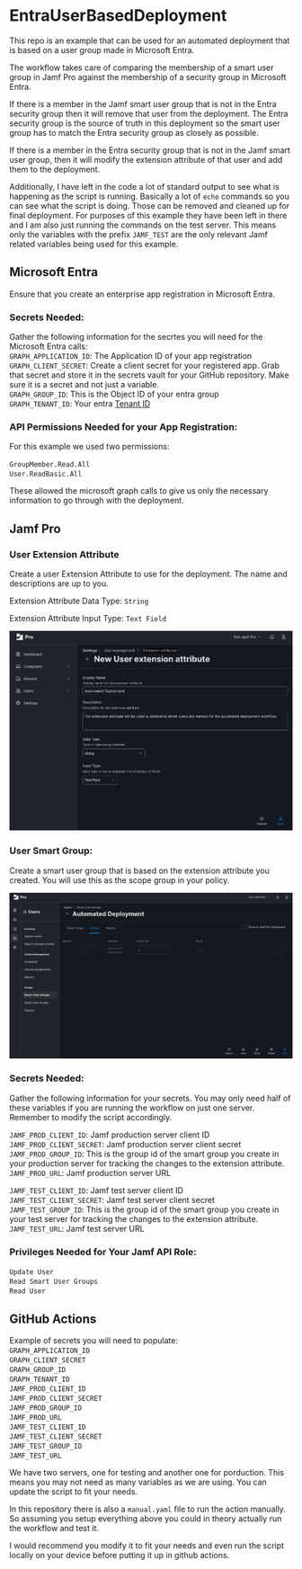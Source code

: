 # EntraUserBasedDeployment

This repo is an example that can be used for an automated deployment that is based on a user group made in Microsoft Entra.  

The workflow takes care of comparing the membership of a smart user group in Jamf Pro against the membership of a security group in Microsoft Entra.

If there is a member in the Jamf smart user group that is not in the Entra security group then it will remove that user from the deployment. The Entra security group is the source of truth in this deployment so the smart user group has to match the Entra security group as closely as possible.

If there is a member in the Entra security group that is not in the Jamf smart user group, then it will modify the extension attribute of that user and add them to the deployment.

Additionally, I have left in the code a lot of standard output to see what is happening as the script is running. Basically a lot of `echo` commands so you can see what the script is doing. Those can be removed and cleaned up for final deployment. For purposes of this example they have been left in there and I am also just running the commands on the test server. This means only the variables with the prefix `JAMF_TEST` are the only relevant Jamf related variables being used for this example.

## Microsoft Entra

Ensure that you create an enterprise app registration in Microsoft Entra.  

### Secrets Needed:
Gather the following information for the secrtes you will need for the Microsoft Entra calls:  
`GRAPH_APPLICATION_ID`: The Application ID of your app registration  
`GRAPH_CLIENT_SECRET`: Create a client secret for your registered app. Grab that secret and store it in the secrets vault for your GitHub repository. Make sure it is a secret and not just a variable.  
`GRAPH_GROUP_ID`: This is the Object ID of your entra group  
`GRAPH_TENANT_ID`: Your entra [Tenant ID](https://learn.microsoft.com/en-us/entra/fundamentals/how-to-find-tenant)  

### API Permissions Needed for your App Registration:

For this example we used two permissions:

`GroupMember.Read.All`  
`User.ReadBasic.All`  

These allowed the microsoft graph calls to give us only the necessary information to go through with the deployment.

## Jamf Pro

### User Extension Attribute

Create a user Extension Attribute to use for the deployment. The name and descriptions are up to you.

Extension Attribute Data Type: `String`  

Extension Attribute Input Type: `Text Field`  

<!-- <p align="center">
  <img src="/images/ExtensionAttribute.png" width="900;"/>
</p> -->

<p align="center">
  <img src="/images/ExtensionAttribute.png"/>
</p>

### User Smart Group:

Create a smart user group that is based on the extension attribute you created. You will use this as the scope group in your policy.  

<p align="center">
  <img src="/images/SmartUserGroup.png" width="900;"/>
</p>

### Secrets Needed:

Gather the following information for your secrets. You may only need half of these variables if you are running the workflow on just one server. Remember to modify the script accordingly.  

`JAMF_PROD_CLIENT_ID`: Jamf production server client ID  
`JAMF_PROD_CLIENT_SECRET`: Jamf production server client secret  
`JAMF_PROD_GROUP_ID`: This is the group id of the smart group you create in your production server for tracking the changes to the extension attribute.  
`JAMF_PROD_URL`: Jamf production server URL  

`JAMF_TEST_CLIENT_ID`: Jamf test server client ID  
`JAMF_TEST_CLIENT_SECRET`: Jamf test server client secret  
`JAMF_TEST_GROUP_ID`: This is the group id of the smart group you create in your test server for tracking the changes to the extension attribute.  
`JAMF_TEST_URL`: Jamf test server URL  

### Privileges Needed for Your Jamf API Role:
`Update User`  
`Read Smart User Groups`  
`Read User`  

## GitHub Actions

Example of secrets you will need to populate:  
`GRAPH_APPLICATION_ID`  
`GRAPH_CLIENT_SECRET`  
`GRAPH_GROUP_ID`  
`GRAPH_TENANT_ID`  
`JAMF_PROD_CLIENT_ID`  
`JAMF_PROD_CLIENT_SECRET`  
`JAMF_PROD_GROUP_ID`  
`JAMF_PROD_URL`  
`JAMF_TEST_CLIENT_ID`  
`JAMF_TEST_CLIENT_SECRET`  
`JAMF_TEST_GROUP_ID`  
`JAMF_TEST_URL`  

We have two servers, one for testing and another one for porduction. This means you may not need as many variables as we are using. You can update the script to fit your needs.

In this repository there is also a `manual.yaml` file to run the action manually. So assuming you setup everything above you could in theory actually run the workflow and test it.

I would recommend you modify it to fit your needs and even run the script locally on your device before putting it up in github actions.